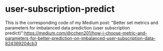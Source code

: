 # user-subscription-predict
This is the corresponding code of my Medium post: "Better set metrics and parameters for imbalanced data prediction (user subscription predict)":https://medium.com/@cchen201/how-i-choose-metric-and-parameters-for-better-prediction-on-imbalanced-user-subscription-data-824369204cb3
